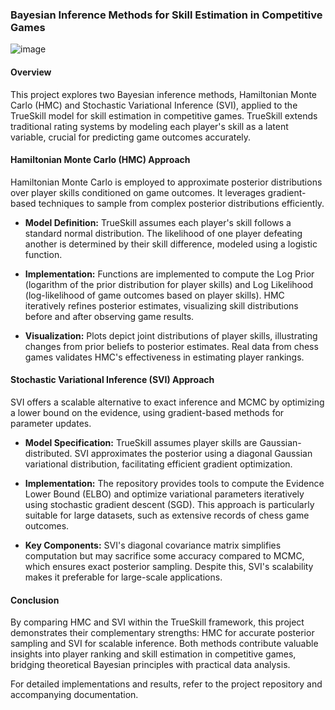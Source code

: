 ### Bayesian Inference Methods for Skill Estimation in Competitive Games

![image](https://github.com/artaru/True-Skill-Model-Statistical-Inference/assets/79018762/afc2d160-5672-4c86-b567-d15db914f04f)

#### Overview
This project explores two Bayesian inference methods, Hamiltonian Monte Carlo (HMC) and Stochastic Variational Inference (SVI), applied to the TrueSkill model for skill estimation in competitive games. TrueSkill extends traditional rating systems by modeling each player's skill as a latent variable, crucial for predicting game outcomes accurately.

#### Hamiltonian Monte Carlo (HMC) Approach
Hamiltonian Monte Carlo is employed to approximate posterior distributions over player skills conditioned on game outcomes. It leverages gradient-based techniques to sample from complex posterior distributions efficiently.

- **Model Definition:** TrueSkill assumes each player's skill follows a standard normal distribution. The likelihood of one player defeating another is determined by their skill difference, modeled using a logistic function.

- **Implementation:** Functions are implemented to compute the Log Prior (logarithm of the prior distribution for player skills) and Log Likelihood (log-likelihood of game outcomes based on player skills). HMC iteratively refines posterior estimates, visualizing skill distributions before and after observing game results.

- **Visualization:** Plots depict joint distributions of player skills, illustrating changes from prior beliefs to posterior estimates. Real data from chess games validates HMC's effectiveness in estimating player rankings.

#### Stochastic Variational Inference (SVI) Approach
SVI offers a scalable alternative to exact inference and MCMC by optimizing a lower bound on the evidence, using gradient-based methods for parameter updates.

- **Model Specification:** TrueSkill assumes player skills are Gaussian-distributed. SVI approximates the posterior using a diagonal Gaussian variational distribution, facilitating efficient gradient optimization.

- **Implementation:** The repository provides tools to compute the Evidence Lower Bound (ELBO) and optimize variational parameters iteratively using stochastic gradient descent (SGD). This approach is particularly suitable for large datasets, such as extensive records of chess game outcomes.

- **Key Components:** SVI's diagonal covariance matrix simplifies computation but may sacrifice some accuracy compared to MCMC, which ensures exact posterior sampling. Despite this, SVI's scalability makes it preferable for large-scale applications.

#### Conclusion
By comparing HMC and SVI within the TrueSkill framework, this project demonstrates their complementary strengths: HMC for accurate posterior sampling and SVI for scalable inference. Both methods contribute valuable insights into player ranking and skill estimation in competitive games, bridging theoretical Bayesian principles with practical data analysis.

For detailed implementations and results, refer to the project repository and accompanying documentation.

